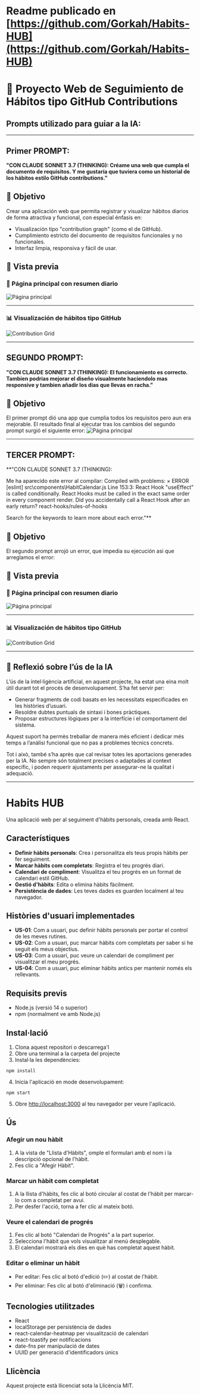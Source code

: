 # Readme publicado en [https://github.com/Gorkah/Habits-HUB](https://github.com/Gorkah/Habits-HUB)


# 🧠 Proyecto Web de Seguimiento de Hábitos tipo GitHub Contributions

## Prompts utilizado para guiar a la IA:
---
## Primer PROMPT:

**"CON CLAUDE SONNET 3.7 (THINKING): Créame una web que cumpla el documento de requisitos. Y me gustaría que tuviera como un historial de los hábitos estilo GitHub contributions."**

## 🎯 Objetivo

Crear una aplicación web que permita registrar y visualizar hábitos diarios de forma atractiva y funcional, con especial énfasis en:

- Visualización tipo "contribution graph" (como el de GitHub).
- Cumplimiento estricto del documento de requisitos funcionales y no funcionales.
- Interfaz limpia, responsiva y fácil de usar.


## 📸 Vista previa

### 🌱 Página principal con resumen diario

![Página principal](./prompt1.png)

---

### 📊 Visualización de hábitos tipo GitHub

![Contribution Grid](./prompt1(2).png)

---

## SEGUNDO PROMPT:

**"CON CLAUDE SONNET 3.7 (THINKING): 
El funcionamiento es correcto. Tambien podrias mejorar el diseño visualmente haciendolo mas responsive y tambien añadir los dias que llevas en racha."**

## 🎯 Objetivo

El primer prompt dió una app que cumplia todos los requisitos pero aun era mejorable. El resultado final al ejecutar tras los cambios del segundo prompt surgió el siguiente error:
![Página principal](./prompt2.png)

---

## TERCER PROMPT:

**"CON CLAUDE SONNET 3.7 (THINKING): 

Me ha aparecido este error al compilar: Compiled with problems:
×
ERROR
[eslint] 
src\components\HabitCalendar.js
  Line 153:3:  React Hook "useEffect" is called conditionally. React Hooks must be called in the exact same order in every component render. Did you accidentally call a React Hook after an early return?  react-hooks/rules-of-hooks

Search for the keywords to learn more about each error."**

## 🎯 Objetivo

El segundo prompt arrojó un error, que impedia su ejecución asi que arreglamos el error:

## 📸 Vista previa

### 🌱 Página principal con resumen diario

![Página principal](./prompt3.png)

---

### 📊 Visualización de hábitos tipo GitHub

![Contribution Grid](./prompt3(2).png)

---

## 🤖 Reflexió sobre l’ús de la IA

L’ús de la intel·ligència artificial, en aquest projecte, ha estat una eina molt útil durant tot el procés de desenvolupament. S’ha fet servir per:

- Generar fragments de codi basats en les necessitats especificades en les històries d’usuari.
- Resoldre dubtes puntuals de sintaxi i bones pràctiques.
- Proposar estructures lògiques per a la interfície i el comportament del sistema.

Aquest suport ha permès treballar de manera més eficient i dedicar més temps a l’anàlisi funcional que no pas a problemes tècnics concrets.

Tot i això, també s’ha après que cal revisar totes les aportacions generades per la IA. No sempre són totalment precises o adaptades al context específic, i poden requerir ajustaments per assegurar-ne la qualitat i adequació.

---

# Habits HUB

Una aplicació web per al seguiment d'hàbits personals, creada amb React.

## Característiques

- **Definir hàbits personals**: Crea i personalitza els teus propis hàbits per fer seguiment.
- **Marcar hàbits com completats**: Registra el teu progrés diari.
- **Calendari de compliment**: Visualitza el teu progrés en un format de calendari estil GitHub.
- **Gestió d'hàbits**: Edita o elimina hàbits fàcilment.
- **Persistència de dades**: Les teves dades es guarden localment al teu navegador.

## Històries d'usuari implementades

- **US-01**: Com a usuari, puc definir hàbits personals per portar el control de les meves rutines.
- **US-02**: Com a usuari, puc marcar hàbits com completats per saber si he seguit els meus objectius.
- **US-03**: Com a usuari, puc veure un calendari de compliment per visualitzar el meu progrés.
- **US-04**: Com a usuari, puc eliminar hàbits antics per mantenir només els rellevants.

## Requisits previs

- Node.js (versió 14 o superior)
- npm (normalment ve amb Node.js)

## Instal·lació

1. Clona aquest repositori o descarrega'l
2. Obre una terminal a la carpeta del projecte
3. Instal·la les dependències:

```
npm install
```

4. Inicia l'aplicació en mode desenvolupament:

```
npm start
```

5. Obre [http://localhost:3000](http://localhost:3000) al teu navegador per veure l'aplicació.

## Ús

### Afegir un nou hàbit

1. A la vista de "Llista d'Hàbits", omple el formulari amb el nom i la descripció opcional de l'hàbit.
2. Fes clic a "Afegir Hàbit".

### Marcar un hàbit com completat

1. A la llista d'hàbits, fes clic al botó circular al costat de l'hàbit per marcar-lo com a completat per avui.
2. Per desfer l'acció, torna a fer clic al mateix botó.

### Veure el calendari de progrés

1. Fes clic al botó "Calendari de Progrés" a la part superior.
2. Selecciona l'hàbit que vols visualitzar al menú desplegable.
3. El calendari mostrarà els dies en què has completat aquest hàbit.

### Editar o eliminar un hàbit

- Per editar: Fes clic al botó d'edició (✏️) al costat de l'hàbit.
- Per eliminar: Fes clic al botó d'eliminació (🗑️) i confirma.

## Tecnologies utilitzades

- React
- localStorage per persistència de dades
- react-calendar-heatmap per visualització de calendari
- react-toastify per notificacions
- date-fns per manipulació de dates
- UUID per generació d'identificadors únics

## Llicència

Aquest projecte està llicenciat sota la Llicència MIT.
